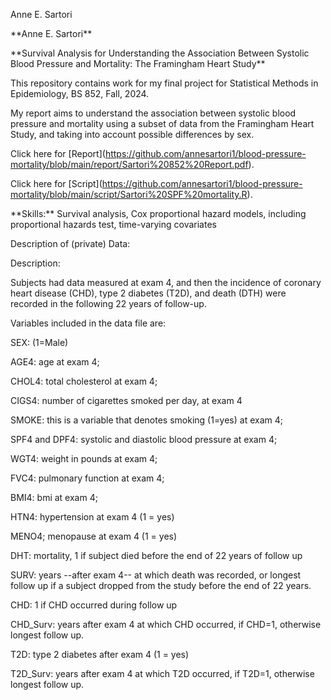 Anne E. Sartori



\*\*Anne E. Sartori\*\*



\*\*Survival Analysis for Understanding the Association Between Systolic Blood Pressure and Mortality: The Framingham Heart Study\*\*



This repository contains work for my final project for Statistical Methods in Epidemiology, BS 852, Fall, 2024.



My report aims to understand the association between systolic blood pressure and mortality using a subset of data from the Framingham Heart Study, and taking into account possible differences by sex.



Click here for  \[Report](https://github.com/annesartori1/blood-pressure-mortality/blob/main/report/Sartori%20852%20Report.pdf).



Click here for \[Script](https://github.com/annesartori1/blood-pressure-mortality/blob/main/script/Sartori%20SPF%20mortality.R).



\*\*Skills:\*\* Survival analysis, Cox proportional hazard models, including proportional hazards test, time-varying covariates



Description of (private) Data:



Description:

Subjects had data measured at exam 4, and then the incidence of coronary heart disease (CHD), type 2 diabetes (T2D), and death (DTH) were recorded in the following 22 years of follow-up.

Variables included in the data file are:

SEX: (1=Male)

AGE4: age at exam 4;

CHOL4: total cholesterol at exam 4;

CIGS4: number of cigarettes smoked per day, at exam 4

SMOKE: this is a variable that denotes smoking (1=yes) at exam 4;

SPF4 and DPF4: systolic and diastolic blood pressure at exam 4;

WGT4: weight in pounds at exam 4;

FVC4: pulmonary function at exam 4;

BMI4: bmi at exam 4;

HTN4: hypertension at exam 4 (1 = yes)

MENO4; menopause at exam 4 (1 = yes)

DHT: mortality, 1 if subject died before the end of 22 years of follow up

SURV: years --after exam 4-- at which death was recorded, or longest follow up if a subject dropped from the study before the end of 22 years.

CHD: 1 if CHD occurred during follow up

CHD\_Surv: years after exam 4 at which CHD occurred, if CHD=1, otherwise longest follow up.

T2D: type 2 diabetes after exam 4 (1 = yes)

T2D\_Surv: years after exam 4 at which T2D occurred, if T2D=1, otherwise longest follow up.


